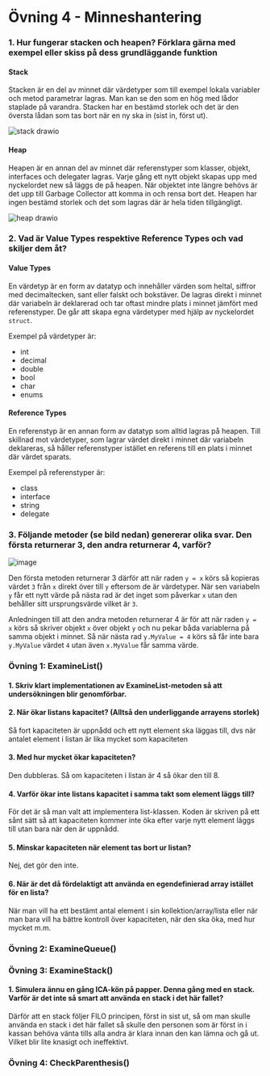 # Övning 4 - Minneshantering

### 1. Hur fungerar stacken och heapen? Förklara gärna med exempel eller skiss på dess grundläggande funktion

#### Stack
Stacken är en del av minnet där värdetyper som till exempel lokala variabler och metod parametrar lagras. 
Man kan se den som en hög med lådor staplade på varandra. 
Stacken har en bestämd storlek och det är den översta lådan som tas bort när en ny ska in (sist in, först ut). 

![stack drawio](https://github.com/johnkallstrom/MemoryManagement/assets/54977209/3a5b7b44-1bf3-43b8-ba10-5593da95d9e0)

#### Heap
Heapen är en annan del av minnet där referenstyper som klasser, objekt, interfaces och delegater lagras. 
Varje gång ett nytt objekt skapas upp med nyckelordet new så läggs de på heapen. 
När objektet inte längre behövs är det upp till Garbage Collector att komma in och rensa bort det. 
Heapen har ingen bestämd storlek och det som lagras där är hela tiden tillgängligt.

![heap drawio](https://github.com/johnkallstrom/MemoryManagement/assets/54977209/09a18f79-e740-4e41-b190-32a3859b1147)

### 2. Vad är Value Types respektive Reference Types och vad skiljer dem åt?

#### Value Types
En värdetyp är en form av datatyp och innehåller värden som heltal, siffror med decimaltecken, sant eller falskt och bokstäver. 
De lagras direkt i minnet där variabeln är deklarerad och tar oftast mindre plats i minnet jämfört med referenstyper. 
De går att skapa egna värdetyper med hjälp av nyckelordet ```struct```.

Exempel på värdetyper är:
- int
- decimal
- double
- bool
- char
- enums

#### Reference Types
En referenstyp är en annan form av datatyp som alltid lagras på heapen. 
Till skillnad mot värdetyper, som lagrar värdet direkt i minnet där variabeln deklareras, så håller referenstyper istället en referens till en plats i minnet där värdet sparats.

Exempel på referenstyper är:
- class
- interface
- string
- delegate

### 3. Följande metoder (se bild nedan) genererar olika svar. Den första returnerar 3, den andra returnerar 4, varför?
![image](https://github.com/johnkallstrom/MemoryManagement/assets/54977209/ded6a599-9896-476e-83bc-d14a823d8d53)

Den första metoden returnerar 3 därför att när raden ```y = x``` körs så kopieras värdet ```3``` från ```x``` direkt över till ```y``` eftersom de är värdetyper. När sen variabeln ```y``` får ett nytt värde på nästa rad är det inget som påverkar ```x``` utan den behåller sitt ursprungsvärde vilket är ```3```.

Anledningen till att den andra metoden returnerar 4 är för att när raden ```y = x``` körs så skriver objekt ```x``` över objekt ```y``` och nu pekar båda variablerna på samma objekt i minnet.
Så när nästa rad ```y.MyValue = 4``` körs så får inte bara ```y.MyValue``` värdet ```4``` utan även ```x.MyValue``` får samma värde.

### Övning 1: ExamineList()

#### 1. Skriv klart implementationen av ExamineList-metoden så att undersökningen blir genomförbar.
#### 2. När ökar listans kapacitet? (Alltså den underliggande arrayens storlek)
Så fort kapaciteten är uppnådd och ett nytt element ska läggas till, dvs när antalet element i listan är lika mycket som kapaciteten

#### 3. Med hur mycket ökar kapaciteten?
Den dubbleras. Så om kapaciteten i listan är 4 så ökar den till 8. 

#### 4. Varför ökar inte listans kapacitet i samma takt som element läggs till?
För det är så man valt att implementera list-klassen.
Koden är skriven på ett sånt sätt så att kapaciteten kommer inte öka efter varje nytt element läggs till utan bara när den är uppnådd. 

#### 5. Minskar kapaciteten när element tas bort ur listan?
Nej, det gör den inte.

#### 6. När är det då fördelaktigt att använda en egendefinierad array istället för en lista?
När man vill ha ett bestämt antal element i sin kollektion/array/lista eller när man bara vill ha bättre kontroll över kapaciteten, när den ska öka, med hur mycket m.m. 

### Övning 2: ExamineQueue()

### Övning 3: ExamineStack()
#### 1. Simulera ännu en gång ICA-kön på papper. Denna gång med en stack. Varför är det inte så smart att använda en stack i det här fallet?
Därför att en stack följer FILO principen, först in sist ut, så om man skulle använda en stack i det här fallet så skulle den personen som är först in i kassan behöva vänta tills alla andra är klara innan den kan lämna och gå ut. 
Vilket blir lite knasigt och ineffektivt.

### Övning 4: CheckParenthesis()
